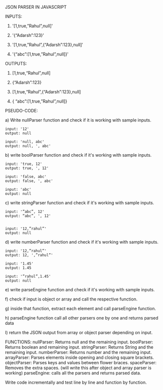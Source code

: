 

JSON PARSER IN JAVASCRIPT


INPUTS:

1. '[1,true,”Rahul”,null]'


2. '{“Adarsh”:123}'


3. '[1,true,”Rahul”,{“Adarsh”:123},null]'


4. '{“abc”:[1,true,”Rahul”,null]}'


OUTPUTS:


1. [1,true,“Rahul”,null]


2. {“Adarsh”:123}


3. [1,true,“Rahul”,{“Adarsh”:123},null]


4. { “abc”:[1,true,”Rahul”,null]}



PSEUDO-CODE:


a) Write nullParser function and check if it is working with sample inputs.
	
	input: '12'
	output: null

	input: 'null, abc'
	output: null, ', abc'

b) write boolParser function and check if it's working with sample inputs.
	
	input: 'true, 12'
	output: true, ', 12'

	input: 'false, abc'
	output: false, ', abc'

	input: 'abc'
	output: null


c) write stringParser function and check if it's working with sample inputs.
	
	input: '”abc”, 12'
	output: “abc”, ', 12'


	input: '12,”rahul”'
	output: null

d) write numberParser function and check if it's working with sample inputs.

	input: '12,”rahul”'
	output: 12, ',”rahul”'

	input: '1.45'
	output: 1.45

	input: '”rahul”,1.45'
	output: null

e) write parseEngine function and check if it's working with sample inputs.

f) check if input is object or array and call the respective function.

g) inside that function, extract each element and call parseEngine function.

h) parseEngine function call all other parsers one by one and returns parsed data

I) return the JSON output from array or object parser depending on input.


FUNCTIONS:
nullParser: Returns null and the remaining input.
boolParser: Returns boolean and remaining input.
stringParser: Returns String and the remaining input.
numberParser: Returns number and the remaining input.
arrayParser: Parses elements inside opening and closing square brackets.
objectParser: Parses keys and values between flower braces.
spaceParser: Removes the extra spaces. (will write this after object and array parser is working)
parseEngine: calls all the parsers and returns parsed data.

Write code incrementally and test line by line and function by function.



